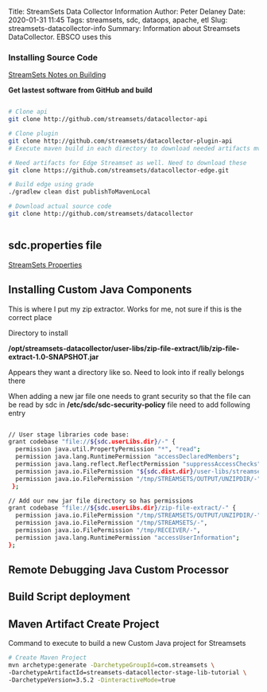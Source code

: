 Title:  StreamSets Data Collector Information
Author: Peter Delaney 
Date: 2020-01-31 11:45
Tags: streamsets, sdc, dataops, apache, etl
Slug: streamsets-datacollector-info 
Summary: Information about Streamsets DataCollector.  EBSCO uses this   


### Installing Source Code  

[StreamSets Notes on Building](https://github.com/streamsets/datacollector/blob/master/BUILD.md)

**Get lastest software from GitHub and build**
```bash

# Clone api
git clone http://github.com/streamsets/datacollector-api

# Clone plugin
git clone http://github.com/streamsets/datacollector-plugin-api
# Execute maven build in each directory to download needed artifacts mvn clean install -DskipTests

# Need artifacts for Edge Streamset as well. Need to download these
git clone https://github.com/streamsets/datacollector-edge.git

# Build edge using grade
./gradlew clean dist publishToMavenLocal

# Download actual source code
git clone http://github.com/streamsets/datacollector



```


## sdc.properties file
[StreamSets Properties](https://streamsets.com/documentation/datacollector/latest/help/datacollector/UserGuide/Configuration/DCConfig.html#task_lxk_kjw_1r)


## Installing Custom Java Components

This is where I put my zip extractor.  Works for me, not sure if this is the correct place

Directory to install 

**/opt/streamsets-datacollector/user-libs/zip-file-extract/lib/zip-file-extract-1.0-SNAPSHOT.jar**

Appears they want a directory like so.  Need to look into if really belongs there

When adding a new jar file one needs to grant security so that the file can be read by sdc in **/etc/sdc/sdc-security-policy** file need to add following entry

```bash

// User stage libraries code base:
grant codebase "file://${sdc.userLibs.dir}/-" {
  permission java.util.PropertyPermission "*", "read";
  permission java.lang.RuntimePermission "accessDeclaredMembers";
  permission java.lang.reflect.ReflectPermission "suppressAccessChecks";
  permission java.io.FilePermission "${sdc.dist.dir}/user-libs/streamsets-datacollector-dev-lib/lib/*", "read";
  permission java.io.FilePermission "/tmp/STREAMSETS/OUTPUT/UNZIPDIR/-", "read,write,delete";
 };

// Add our new jar file directory so has permissions
grant codebase "file://${sdc.userLibs.dir}/zip-file-extract/-" {
  permission java.io.FilePermission "/tmp/STREAMSETS/OUTPUT/UNZIPDIR/-", "read,write,execute,delete";
  permission java.io.FilePermission "/tmp/STREAMSETS/-",                 "read,write,execute,delete";
  permission java.io.FilePermission "/tmp/RECEIVER/-",                   "read,write,execute,delete";
  permission java.lang.RuntimePermission "accessUserInformation";
};

```


## Remote Debugging Java Custom Processor

## Build Script deployment

## Maven Artifact Create Project
Command to execute to build a new Custom Java project for Streamsets
```bash
# Create Maven Project
mvn archetype:generate -DarchetypeGroupId=com.streamsets \
-DarchetypeArtifactId=streamsets-datacollector-stage-lib-tutorial \
-DarchetypeVersion=3.5.2 -DinteractiveMode=true
```





